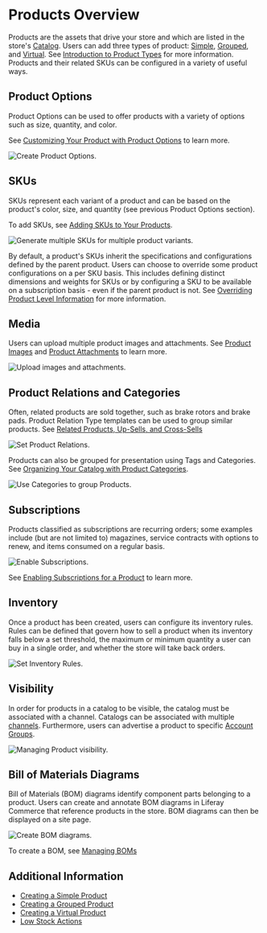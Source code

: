 # Products Overview

Products are the assets that drive your store and which are listed in the store's [Catalog](../../catalogs/creating-a-new-catalog.md). Users can add three types of product: [Simple](../product-types/creating-a-simple-product.md), [Grouped](../product-types/creating-a-grouped-product.md), and [Virtual](../product-types/creating-a-virtual-product.md). See [Introduction to Product Types](../product-types/introduction-to-product-types.md) for more information. Products and their related SKUs can be configured in a variety of useful ways.

## Product Options

Product Options can be used to offer products with a variety of options such as size, quantity, and color.

See [Customizing Your Product with Product Options](./customizing-your-product-with-product-options.md) to learn more.

![Create Product Options.](./products-overview/images/02.png)

## SKUs

SKUs represent each variant of a product and can be based on the product's color, size, and quantity (see previous Product Options section).

To add SKUs, see [Adding SKUs to Your Products](./adding-skus-to-your-products.md).

![Generate multiple SKUs for multiple product variants.](./products-overview/images/09.png)

By default, a product's SKUs inherit the specifications and configurations defined by the parent product. Users can choose to override some product configurations on a per SKU basis. This includes defining distinct dimensions and weights for SKUs or by configuring a SKU to be available on a subscription basis - even if the parent product is not. See [Overriding Product Level Information](./overriding-product-level-information.md) for more information.

## Media

Users can upload multiple product images and attachments. See [Product Images](./product-images.md) and [Product Attachments](./product-attachments.md) to learn more.

![Upload images and attachments.](./products-overview/images/07.png)

## Product Relations and Categories

Often, related products are sold together, such as brake rotors and brake pads. Product Relation Type templates can be used to group similar products. See [Related Products, Up-Sells, and Cross-Sells](./related-products-up-sells-and-cross-sells.md)

![Set Product Relations.](./products-overview/images/03.png)

Products can also be grouped for presentation using Tags and Categories. See [Organizing Your Catalog with Product Categories](./organizing-your-catalog-with-product-categories.md).

![Use Categories to group Products.](./products-overview/images/04.png)

## Subscriptions

Products classified as subscriptions are recurring orders; some examples include (but are not limited to) magazines, service contracts with options to renew, and items consumed on a regular basis.

![Enable Subscriptions.](./products-overview/images/05.png)

See [Enabling Subscriptions for a Product](./enabling-subscriptions-for-a-product.md) to learn more.

## Inventory

Once a product has been created, users can configure its inventory rules. Rules can be defined that govern how to sell a product when its inventory falls below a set threshold, the maximum or minimum quantity a user can buy in a single order, and whether the store will take back orders.

![Set Inventory Rules.](./products-overview/images/01.png)

## Visibility

In order for products in a catalog to be visible, the catalog must be associated with a channel. Catalogs can be associated with multiple [channels](../../../starting-a-store/channels/introduction-to-channels.md). Furthermore, users can advertise a product to specific [Account Groups](../../../account-management/creating-a-new-account-group.md).

![Managing Product visibility.](./products-overview/images/08.png)

## Bill of Materials Diagrams

Bill of Materials (BOM) diagrams identify component parts belonging to a product. Users can create and annotate BOM diagrams in Liferay Commerce that reference products in the store. BOM diagrams can then be displayed on a site page.

![Create BOM diagrams.](./products-overview/images/06.png)

To create a BOM, see [Managing BOMs](./managing-boms.md)

## Additional Information

* [Creating a Simple Product](../product-types/creating-a-simple-product.md)
* [Creating a Grouped Product](../product-types/creating-a-grouped-product.md)
* [Creating a Virtual Product](../product-types/creating-a-virtual-product.md)
* [Low Stock Actions](../../managing-inventory/low-stock-action.md)
